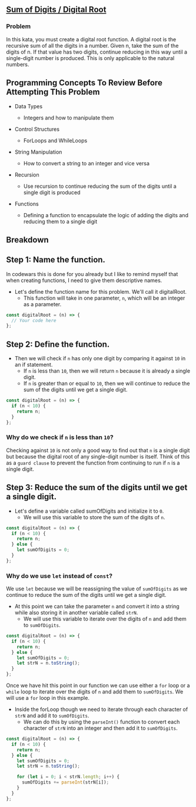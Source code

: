 ## [Sum of Digits / Digital Root](https://www.codewars.com/kata/541c8630095125aba6000c00)

### Problem

In this kata, you must create a digital root function. A digital root is the recursive sum of all the digits in a number. Given n, take the sum of the digits of n. If that value has two digits, continue reducing in this way until a single-digit number is produced. This is only applicable to the natural numbers.

## Programming Concepts To Review Before Attempting This Problem

- Data Types

  - Integers and how to manipulate them

- Control Structures

  - ForLoops and WhileLoops

- String Manipulation

  - How to convert a string to an integer and vice versa

- Recursion

  - Use recursion to continue reducing the sum of the digits until a single digit is produced

- Functions
  - Defining a function to encapsulate the logic of adding the digits and reducing them to a single digit

## Breakdown

## Step 1: Name the function.

In codewars this is done for you already but I like to remind myself that when creating functions, I need to give them descriptive names.

- Let's define the function name for this problem. We'll call it digitalRoot.
  - This function will take in one parameter, `n`, which will be an integer as a parameter.

```js
const digitalRoot = (n) => {
  // Your code here
};
```

## Step 2: Define the function.

- Then we will check if `n` has only one digit by comparing it against `10` in an if statement.
  - If `n` is less than `10`, then we will return `n` because it is already a single digit.
  - If `n` is greater than or equal to `10`, then we will continue to reduce the sum of the digits until we get a single digit.

```js
const digitalRoot = (n) => {
  if (n < 10) {
    return n;
  }
};
```

### Why do we check if `n` is less than `10`?

Checking against `10` is not only a good way to find out that `n` is a single digit but because the digital root of any single-digit number is itself. Think of this as a `guard clause` to prevent the function from continuing to run if `n` is a single digit.

## Step 3: Reduce the sum of the digits until we get a single digit.

- Let's define a variable called sumOfDigits and initialize it to `0`.
  - We will use this variable to store the sum of the digits of `n`.

```js
const digitalRoot = (n) => {
  if (n < 10) {
    return n;
  } else {
    let sumOfDigits = 0;
  }
};
```

### Why do we use `let` instead of `const`?

We use `let` because we will be reassigning the value of `sumOfDigits` as we continue to reduce the sum of the digits until we get a single digit.

- At this point we can take the parameter `n` and convert it into a string while also storing it in another variable called `strN`.
  - We will use this variable to iterate over the digits of `n` and add them to `sumOfDigits`.

```js
const digitalRoot = (n) => {
  if (n < 10) {
    return n;
  } else {
    let sumOfDigits = 0;
    let strN = n.toString();
  }
};
```

Once we have hit this point in our function we can use either a `for` loop or a `while` loop to iterate over the digits of `n` and add them to `sumOfDigits`. We will use a `for` loop in this example.

- Inside the forLoop though we need to iterate through each character of `strN` and add it to `sumOfDigits`.
  - We can do this by using the `parseInt()` function to convert each character of `strN` into an integer and then add it to `sumOfDigits`.

```js
const digitalRoot = (n) => {
  if (n < 10) {
    return n;
  } else {
    let sumOfDigits = 0;
    let strN = n.toString();

    for (let i = 0; i < strN.length; i++) {
      sumOfDigits += parseInt(strN[i]);
    }
  }
};
```
